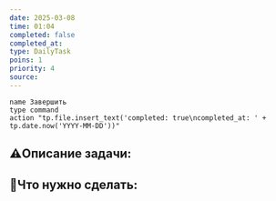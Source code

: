```yaml
---
date: 2025-03-08
time: 01:04
completed: false
completed_at:  
type: DailyTask
poins: 1
priority: 4
source: 
---
```

```button
name Завершить 
type command 
action "tp.file.insert_text('completed: true\ncompleted_at: ' + tp.date.now('YYYY-MM-DD'))"
```

## ⚠️Описание задачи:



## 📝Что нужно сделать:
